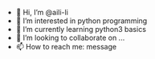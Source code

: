 - 👋 Hi, I’m @aili-li
- 👀 I’m interested in python programming
- 🌱 I’m currently learning python3 basics
- 💞️ I’m looking to collaborate on ...
- 📫 How to reach me: message

<!---
aili-li/aili-li is a ✨ special ✨ repository because its `README.md` (this file) appears on your GitHub profile.
You can click the Preview link to take a look at your changes.
--->
